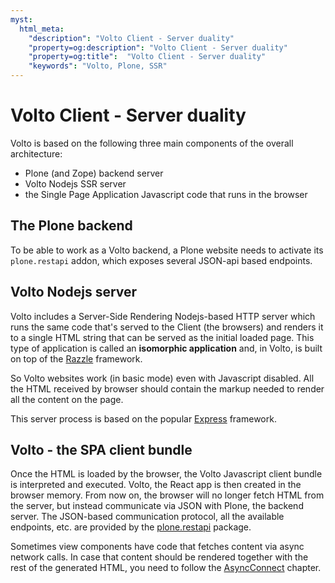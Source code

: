 ```yaml
---
myst:
  html_meta:
    "description": "Volto Client - Server duality"
    "property=og:description": "Volto Client - Server duality"
    "property=og:title":  "Volto Client - Server duality"
    "keywords": "Volto, Plone, SSR"
---
```


# Volto Client - Server duality

Volto is based on the following three main components of the overall architecture:

- Plone (and Zope) backend server
- Volto Nodejs SSR server
- the Single Page Application Javascript code that runs in the browser

## The Plone backend

To be able to work as a Volto backend, a Plone website needs to activate its
`plone.restapi` addon, which exposes several JSON-api based endpoints.

## Volto Nodejs server

Volto includes a Server-Side Rendering Nodejs-based HTTP server which runs the
same code that's served to the Client (the browsers) and renders it to a single HTML
string that can be served as the initial loaded page. This type of application
is called an **isomorphic application** and, in Volto, is built on top of the
[Razzle](./razzle) framework.

So Volto websites work (in basic mode) even with Javascript disabled. All the
HTML received by browser should contain the markup needed to render all the
content on the page.

This server process is based on the popular [Express](https://expressjs.com/) framework.

## Volto - the SPA client bundle

Once the HTML is loaded by the browser, the Volto Javascript client bundle is
interpreted and executed. Volto, the React app is then created in the browser
memory. From now on, the browser will no longer fetch HTML from the server, but
instead communicate via JSON with Plone, the backend server. The JSON-based
communication protocol, all the available endpoints, etc. are provided by the
[plone.restapi](https://github.com/plone/plone.restapi) package.

Sometimes view components have code that fetches content via async network
calls. In case that content should be rendered together with the rest of
the generated HTML, you need to follow the
[AsyncConnect](../addons/asyncconect) chapter.
